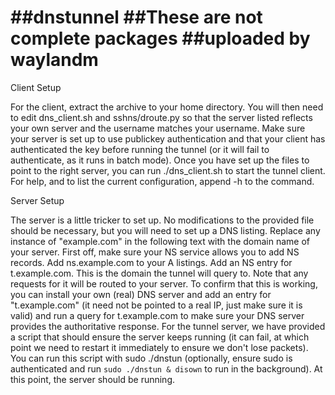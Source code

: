 ##dnstunnel 
##These are not complete packages
##uploaded by waylandm
=========
Client Setup

For the client, extract the archive to your home directory. You will then need to edit dns_client.sh and sshns/droute.py so that the server listed reflects your own server and the username matches your username. Make sure your server is set up to use publickey authentication and that your client has authenticated the key before running the tunnel (or it will fail to authenticate, as it runs in batch mode). Once you have set up the files to point to the right server, you can run ./dns_client.sh to start the tunnel client. For help, and to list the current configuration, append -h to the command.

Server Setup

The server is a little tricker to set up. No modifications to the provided file should be necessary, but you will need to set up a DNS listing. Replace any instance of "example.com" in the following text with the domain name of your server. First off, make sure your NS service allows you to add NS records. Add ns.example.com to your A listings. Add an NS entry for t.example.com. This is the domain the tunnel will query to. Note that any requests for it will be routed to your server. To confirm that this is working, you can install your own (real) DNS server and add an entry for "t.example.com" (it need not be pointed to a real IP, just make sure it is valid) and run a query for t.example.com to make sure your DNS server provides the authoritative response. For the tunnel server, we have provided a script that should ensure the server keeps running (it can fail, at which point we need to restart it immediately to ensure we don't lose packets). You can run this script with sudo ./dnstun (optionally, ensure sudo is authenticated and run `sudo ./dnstun & disown` to run in the background). At this point, the server should be running.
